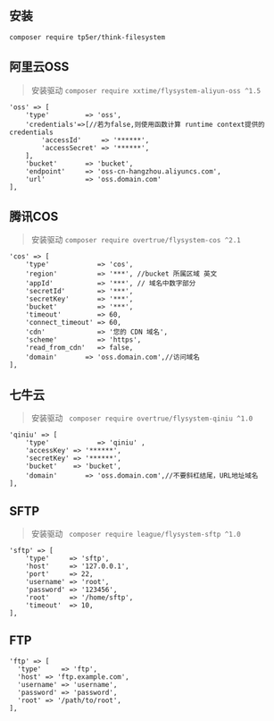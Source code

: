 

## 安装

~~~~
composer require tp5er/think-filesystem
~~~~


## 阿里云OSS

> 安装驱动 `composer require xxtime/flysystem-aliyun-oss ^1.5`

~~~
'oss' => [
    'type'         => 'oss',
    'credentials'=>[//若为false,则使用函数计算 runtime context提供的 credentials
        'accessId'     => '******',
        'accessSecret' => '******',
    ],
    'bucket'       => 'bucket',
    'endpoint'     => 'oss-cn-hangzhou.aliyuncs.com',
    'url'          => 'oss.domain.com'
],
~~~

## 腾讯COS

> 安装驱动 `composer require overtrue/flysystem-cos ^2.1`

~~~
'cos' => [
    'type'            => 'cos',
    'region'          => '***', //bucket 所属区域 英文
    'appId'           => '***', // 域名中数字部分
    'secretId'        => '***',
    'secretKey'       => '***',
    'bucket'          => '***',
    'timeout'         => 60,
    'connect_timeout' => 60,
    'cdn'             => '您的 CDN 域名',
    'scheme'          => 'https',
    'read_from_cdn'   => false,
    'domain'       => 'oss.domain.com',//访问域名
],
~~~

## 七牛云

> 安装驱动 ` composer require overtrue/flysystem-qiniu ^1.0`

~~~
'qiniu' => [
    'type'            => 'qiniu' ,
    'accessKey' => '******',
    'secretKey' => '******',
    'bucket'    => 'bucket',
    'domain'       => 'oss.domain.com',//不要斜杠结尾，URL地址域名
],
~~~

## SFTP

> 安装驱动 ` composer require league/flysystem-sftp ^1.0`

~~~
'sftp' => [
    'type'     => 'sftp',
    'host'     => '127.0.0.1',
    'port'     => 22,
    'username' => 'root',
    'password' => '123456',
    'root'     => '/home/sftp',
    'timeout'  => 10,
],
~~~

## FTP

~~~
'ftp' => [
  'type'     => 'ftp',
  'host' => 'ftp.example.com',
  'username' => 'username',
  'password' => 'password',
  'root' => '/path/to/root',
],
~~~
